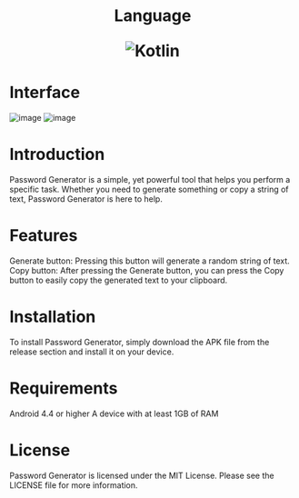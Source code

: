 
<h1 align="center">Language
 
 ![Kotlin](https://img.shields.io/badge/kotlin-%237F52FF.svg?style=for-the-badge&logo=kotlin&logoColor=white)
 
 # Interface
 
![image](https://user-images.githubusercontent.com/69369034/218317092-a4770ca7-3dd3-4944-9f92-49022a085800.png) ![image](https://user-images.githubusercontent.com/69369034/218317159-e1a8f8e9-7bfb-49fe-b19a-e44cb8fdd698.png)


  
# Introduction
Password Generator is a simple, yet powerful tool that helps you perform a specific task. Whether you need to generate something or copy a string of text, Password Generator is here to help.

# Features
Generate button: Pressing this button will generate a random string of text.
Copy button: After pressing the Generate button, you can press the Copy button to easily copy the generated text to your clipboard.
# Installation
To install Password Generator, simply download the APK file from the release section and install it on your device.

# Requirements
Android 4.4 or higher
A device with at least 1GB of RAM

# License
Password Generator is licensed under the MIT License. Please see the LICENSE file for more information.
